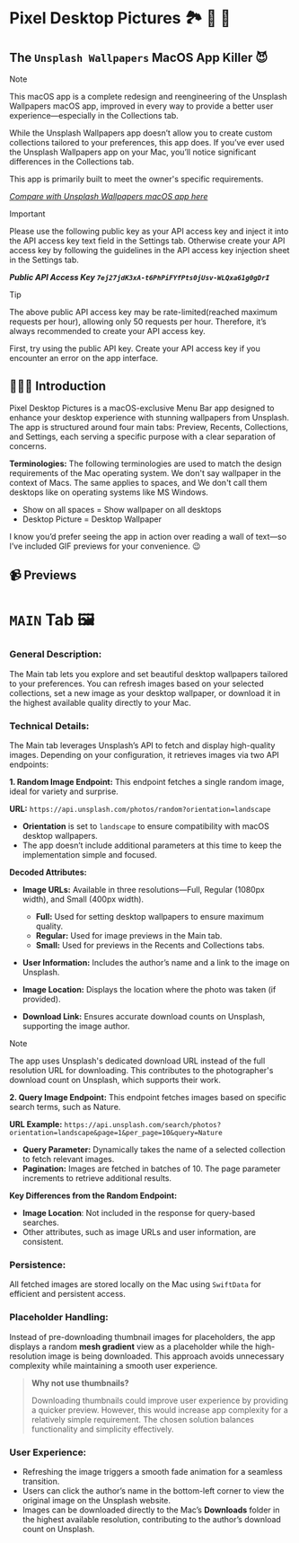 # Pixel Desktop Pictures 🏞️ 🌁 🌄
## The `Unsplash Wallpapers` MacOS App Killer 😈

> [!Note]
> This macOS app is a complete redesign and reengineering of the Unsplash Wallpapers macOS app, improved in every way to provide a better user experience—especially in the Collections tab.
>
> While the Unsplash Wallpapers app doesn’t allow you to create custom collections tailored to your preferences, this app does.
> If you’ve ever used the Unsplash Wallpapers app on your Mac, you’ll notice significant differences in the Collections tab.
>
> This app is primarily built to meet the owner's specific requirements.
>
> *[Compare with Unsplash Wallpapers macOS app here](https://apps.apple.com/us/app/unsplash-wallpapers/id1284863847?mt=12)*


> [!Important]
> Please use the following public key as your API access key and inject it into the API access key text field in the Settings tab.
> Otherwise create your API access key by following the guidelines in the API access key injection sheet in the Settings tab.
>
> ***Public API Access Key `7ej27jdK3xA-t6PhPiFYfPts0jUsv-WLQxa61g0gDrI`***

> [!Tip]
> The above public API access key may be rate-limited(reached maximum requests per hour), allowing only 50 requests per hour.
> Therefore, it’s always recommended to create your API access key.
>
> First, try using the public API key. Create your API access key if you encounter an error on the app interface.

## 👨🏻‍🏫 Introduction
Pixel Desktop Pictures is a macOS-exclusive Menu Bar app designed to enhance your desktop experience with stunning wallpapers from Unsplash. The app is structured around four main tabs: Preview, Recents, Collections, and Settings, each serving a specific purpose with a clear separation of concerns.

**Terminologies:** The following terminologies are used to match the design requirements of the Mac operating system. We don't say wallpaper in the context of Macs. The same applies to spaces, and We don't call them desktops like on operating systems like MS Windows.
- Show on all spaces = Show wallpaper on all desktops
- Desktop Picture = Desktop Wallpaper

I know you’d prefer seeing the app in action over reading a wall of text—so I’ve included GIF previews for your convenience. 😉

## 📹 Previews 

# `MAIN` Tab 🖼️
### General Description:

The Main tab lets you explore and set beautiful desktop wallpapers tailored to your preferences. You can refresh images based on your selected collections, set a new image as your desktop wallpaper, or download it in the highest available quality directly to your Mac.

### Technical Details:

The Main tab leverages Unsplash’s API to fetch and display high-quality images. Depending on your configuration, it retrieves images via two API endpoints:

**1. Random Image Endpoint:**
This endpoint fetches a single random image, ideal for variety and surprise.

**URL:**
`https://api.unsplash.com/photos/random?orientation=landscape`
- **Orientation** is set to `landscape` to ensure compatibility with macOS desktop wallpapers.
- The app doesn’t include additional parameters at this time to keep the implementation simple and focused.

**Decoded Attributes:**

- **Image URLs:** Available in three resolutions—Full, Regular (1080px width), and Small (400px width).
  - **Full:** Used for setting desktop wallpapers to ensure maximum quality.
  - **Regular:** Used for image previews in the Main tab.
  - **Small:** Used for previews in the Recents and Collections tabs.

- **User Information:** Includes the author’s name and a link to the image on Unsplash.
- **Image Location:** Displays the location where the photo was taken (if provided).
- **Download Link:** Ensures accurate download counts on Unsplash, supporting the image author.

> [!Note]
> The app uses Unsplash's dedicated download URL instead of the full resolution URL for downloading. This contributes to the photographer's download count on Unsplash, which supports their work.

**2. Query Image Endpoint:**
This endpoint fetches images based on specific search terms, such as Nature.

**URL Example:**
`https://api.unsplash.com/search/photos?orientation=landscape&page=1&per_page=10&query=Nature`

  - **Query Parameter:** Dynamically takes the name of a selected collection to fetch relevant images.
  - **Pagination:** Images are fetched in batches of 10. The page parameter increments to retrieve additional results.

**Key Differences from the Random Endpoint:**

- **Image Location**: Not included in the response for query-based searches.
- Other attributes, such as image URLs and user information, are consistent.

### Persistence:
All fetched images are stored locally on the Mac using `SwiftData` for efficient and persistent access.

### Placeholder Handling:
Instead of pre-downloading thumbnail images for placeholders, the app displays a random **mesh gradient** view as a placeholder while the high-resolution image is being downloaded. This approach avoids unnecessary complexity while maintaining a smooth user experience.

> **Why not use thumbnails?**
> 
> Downloading thumbnails could improve user experience by providing a quicker preview. However, this would increase app complexity for a relatively simple requirement. The chosen solution balances functionality and simplicity effectively.

### User Experience:
- Refreshing the image triggers a smooth fade animation for a seamless transition.
- Users can click the author’s name in the bottom-left corner to view the original image on the Unsplash website.
- Images can be downloaded directly to the Mac’s **Downloads** folder in the highest available resolution, contributing to the author’s download count on Unsplash.








